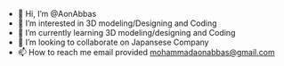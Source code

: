 - 👋 Hi, I’m @AonAbbas
- 👀 I’m interested in 3D modeling/Designing and Coding 
- 🌱 I’m currently learning 3D modeling/designing and Coding
- 💞️ I’m looking to collaborate on Japansese Company
- 📫 How to reach me email provided
mohammadaonabbas@gmail.com
<!---
Naruto987654/Naruto987654 is a ✨ special ✨ repository because its `README.md` (this file) appears on your GitHub profile.
You can click the Preview link to take a look at your changes.
--->
